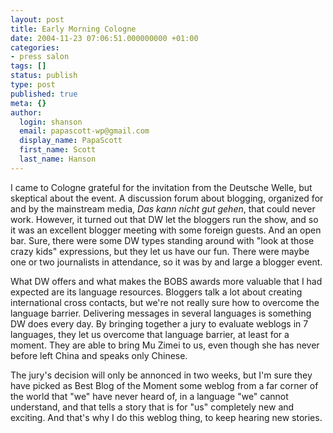 ```yaml
---
layout: post
title: Early Morning Cologne
date: 2004-11-23 07:06:51.000000000 +01:00
categories:
- press salon
tags: []
status: publish
type: post
published: true
meta: {}
author:
  login: shanson
  email: papascott-wp@gmail.com
  display_name: PapaScott
  first_name: Scott
  last_name: Hanson
---
```

<p>I came to Cologne grateful for the invitation from the Deutsche Welle, but skeptical about the event. A discussion forum about blogging, organized for and by the mainstream media, <em>Das kann nicht gut gehen</em>, that could never work. However, it turned out that DW let the bloggers run the show, and so it was an excellent blogger meeting with some foreign guests. And an open bar. Sure, there were some DW types standing around with "look at those crazy kids" expressions, but they let us have our fun. There were maybe one or two journalists in attendance, so it was by and large a blogger event.</p>
<p>What DW offers and what makes the BOBS awards more valuable that I had expected are its language resources. Bloggers talk a lot about creating international cross contacts, but we're not really sure how to overcome the language barrier. Delivering messages in several languages is something DW does every day. By bringing together a jury to evaluate weblogs in 7 languages, they let us overcome that language barrier, at least for a moment. They are able to bring Mu Zimei to us, even though she has never before left China and speaks only Chinese. </p>
<p>The jury's decision will only be annonced in two weeks, but I'm sure they have picked as Best Blog of the Moment some weblog from a far corner of the world that "we" have never heard of, in a language "we" cannot understand, and that tells a story that is for "us" completely new and exciting. And that's why I do this weblog thing, to keep hearing new stories.</p>
